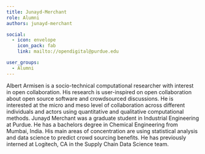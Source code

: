 ```yaml
---
title: Junayd-Merchant
role: Alumni
authors: junayd-merchant

social:
  - icon: envelope
    icon_pack: fab
    link: mailto://opendigital@purdue.edu

user_groups:
  - Alumni
---
```

Albert Armisen is a socio-technical computational researcher with interest in open collaboration. His research is user-inspired on open collaboration about open source software and crowdsourced discussions. He is interested at the micro and meso level of collaboration across different individuals and actors using quantitative and qualitative computational methods.
Junayd Merchant was a graduate student in Industrial Engineering at Purdue. He has a bachelors degree in Chemical Engineering from Mumbai, India. His main areas of concentration are using statistical analysis and data science to predict crowd sourcing benefits. He has previously interned at Logitech, CA in the Supply Chain Data Science team.
